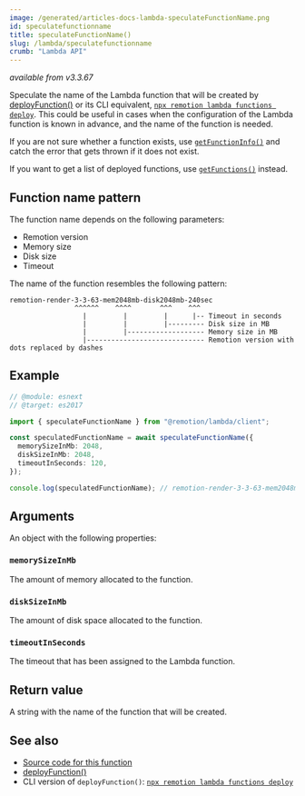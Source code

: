 ```yaml
---
image: /generated/articles-docs-lambda-speculateFunctionName.png
id: speculatefunctionname
title: speculateFunctionName()
slug: /lambda/speculatefunctionname
crumb: "Lambda API"
---
```


_available from v3.3.67_

Speculate the name of the Lambda function that will be created by [deployFunction()](/docs/lambda/deployfunction) or its CLI equivalent, [`npx remotion lambda functions deploy`](/docs/lambda/cli/functions). This could be useful in cases when the configuration of the Lambda function is known in advance, and the name of the function is needed.

If you are not sure whether a function exists, use [`getFunctionInfo()`](/docs/lambda/getfunctioninfo) and catch the error that gets thrown if it does not exist.

If you want to get a list of deployed functions, use [`getFunctions()`](/docs/lambda/getfunctions) instead.

## Function name pattern

The function name depends on the following parameters:

- Remotion version
- Memory size
- Disk size
- Timeout

The name of the function resembles the following pattern:

```
remotion-render-3-3-63-mem2048mb-disk2048mb-240sec
                ^^^^^^    ^^^^       ^^^    ^^^
                  |         |         |      |-- Timeout in seconds
                  |         |         |--------- Disk size in MB
                  |         |------------------- Memory size in MB
                  |----------------------------- Remotion version with dots replaced by dashes
```

## Example

```ts twoslash
// @module: esnext
// @target: es2017

import { speculateFunctionName } from "@remotion/lambda/client";

const speculatedFunctionName = await speculateFunctionName({
  memorySizeInMb: 2048,
  diskSizeInMb: 2048,
  timeoutInSeconds: 120,
});

console.log(speculatedFunctionName); // remotion-render-3-3-63-mem2048mb-disk2048mb-120sec
```

## Arguments

An object with the following properties:

### `memorySizeInMb`

The amount of memory allocated to the function.

### `diskSizeInMb`

The amount of disk space allocated to the function.

### `timeoutInSeconds`

The timeout that has been assigned to the Lambda function.

## Return value

A string with the name of the function that will be created.

## See also

- [Source code for this function](https://github.com/remotion-dev/remotion/blob/main/packages/lambda/src/api/speculate-function-name.ts)
- [deployFunction()](/docs/lambda/deployfunction)
- CLI version of `deployFunction()`: [`npx remotion lambda functions deploy`](/docs/lambda/cli/functions#deploy)
